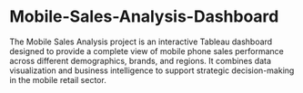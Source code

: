 # Mobile-Sales-Analysis-Dashboard
The Mobile Sales Analysis project is an interactive Tableau dashboard designed to provide a complete view of mobile phone sales performance across different demographics, brands, and regions. It combines data visualization and business intelligence to support strategic decision-making in the mobile retail sector.
